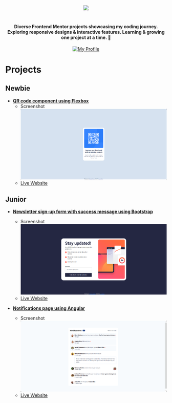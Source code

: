<div align="center">
<img src="https://camo.githubusercontent.com/949982e9a662e56f5f12e0411c15ebfa163d89c58fd892c3d3af4208c3324c7c/68747470733a2f2f7365656b6c6f676f2e636f6d2f696d616765732f462f66726f6e74656e642d6d656e746f722d6c6f676f2d444438354546453045392d7365656b6c6f676f2e636f6d2e706e67" height="100">

# 
#### Diverse Frontend Mentor projects showcasing my coding journey. Exploring responsive designs & interactive features. Learning & growing one project at a time. 🚀

[![My Profile](https://img.shields.io/badge/Profile-@LucasmullerC-darkblue.svg)](https://www.frontendmentor.io/profile/LucasmullerC)  
</div>

# Projects
## Newbie
* <strong>[QR code component using Flexbox](https://www.frontendmentor.io/solutions/qr-code-component-using-flexbox-Leo8moyCcL)</strong>
  * Screenshot
  ![QR code component using Flexbox Website](img/qr_code_flexbox.png "Website Screenshot")
  * [Live Website](https://frontend-mentor-projects-lucasmullerc.vercel.app/)

## Junior
* <strong>[Newsletter sign-up form with success message using Bootstrap](https://www.frontendmentor.io/solutions/newsletter-signup-form-with-success-message-using-bootstrap-r48ASfVZ9-)</strong>
  * Screenshot
  ![Newsletter sign-up form with success message using Bootstrap](img/news_sign_suc_boots.png "Website Screenshot")
  * [Live Website](https://newsletter-sign-up-one-mu.vercel.app/)

* <strong>[Notifications page using Angular](https://www.frontendmentor.io/solutions/notifications-page-using-angular-CsbVNXy5uy)</strong>
  * Screenshot
  ![Notifications page using Angular](img/notification_page_angular.png "Website Screenshot")
  * [Live Website](https://frontend-mentor-projects-s75l.vercel.app/)
